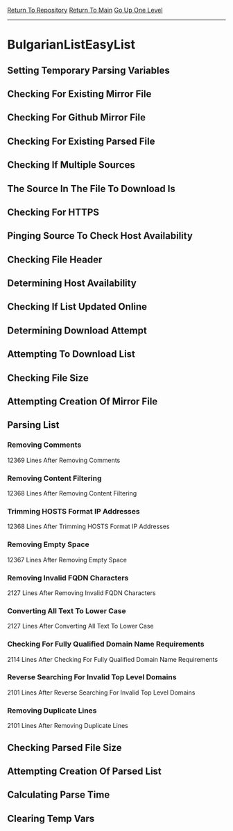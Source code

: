 [Return To Repository](https://github.com/deathbybandaid/piholeparser/)
[Return To Main](https://github.com/deathbybandaid/piholeparser/blob/master/RecentRunLogs/Mainlog.md)
[Go Up One Level](https://github.com/deathbybandaid/piholeparser/blob/master/RecentRunLogs/TopLevelScripts/30-Processing-Blacklists.md)
____________________________________
# BulgarianListEasyList
## Setting Temporary Parsing Variables
## Checking For Existing Mirror File
## Checking For Github Mirror File
## Checking For Existing Parsed File
## Checking If Multiple Sources
## The Source In The File To Download Is
## Checking For HTTPS
## Pinging Source To Check Host Availability
## Checking File Header
## Determining Host Availability
## Checking If List Updated Online
## Determining Download Attempt
## Attempting To Download List
## Checking File Size
## Attempting Creation Of Mirror File
## Parsing List
### Removing Comments
12369 Lines After Removing Comments
### Removing Content Filtering
12368 Lines After Removing Content Filtering
### Trimming HOSTS Format IP Addresses
12368 Lines After Trimming HOSTS Format IP Addresses
### Removing Empty Space
12367 Lines After Removing Empty Space
### Removing Invalid FQDN Characters
2127 Lines After Removing Invalid FQDN Characters
### Converting All Text To Lower Case
2127 Lines After Converting All Text To Lower Case
### Checking For Fully Qualified Domain Name Requirements
2114 Lines After Checking For Fully Qualified Domain Name Requirements
### Reverse Searching For Invalid Top Level Domains
2101 Lines After Reverse Searching For Invalid Top Level Domains
### Removing Duplicate Lines
2101 Lines After Removing Duplicate Lines
## Checking Parsed File Size
## Attempting Creation Of Parsed List
## Calculating Parse Time
## Clearing Temp Vars
